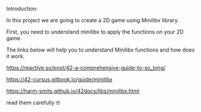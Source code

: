 Introduction:

In this project we are going to create a 2D game using Minilibx library.

First, you need to understand minilibx to apply the functions on your 2D game.

The links below will help you to understand Minilibx functions and how does it work. 

https://reactive.so/post/42-a-comprehensive-guide-to-so_long/

https://42-cursus.gitbook.io/guide/minilibx

https://harm-smits.github.io/42docs/libs/minilibx.html

read them carefully 🤓

